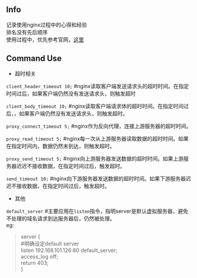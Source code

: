 ## Info
记录使用nginx过程中的心得和经验   
排名没有先后顺序  
使用过程中，优先参考官网，[这里](http://wiki.nginx.org) 

## Command Use

- 超时相关

`client_header_timeout 10;` #nginx读取客户端发送请求头的超时时间。在指定时间过后，如果客户端仍然没有发送请求头，则触发超时

`client_body_timeout 10;` #nginx读取客户端请求体的超时时间。在指定时间过后，，如果客户端仍然没有发送请求头，则触发超时。

`proxy_connect_timeout 5;` #nginx作为反向代理，连接上游服务器的超时时间。

`proxy_read_timeout 5;` #nginx每一次从上游服务器读取数据的超时时间。如果在指定时间内，数据仍然未到达，则触发超时。

`proxy_send_timeout 5;` #nginx向上游服务器发送数据的超时时间。如果上游服务器迟迟不接收数据，在指定时间过后，触发超时。

`send_timeout 10;` #nginx向下游服务器发送数据的超时时间。如果下游服务器迟迟不接收数据，在指定时间过后，触发超时。


- 其他

`default_server` #主要应用在`listen`指令，指明server是默认虚拟服务器，避免不处理的域名请求到达服务器后，仍然被处理。  
eg:  
> server {  
>    #明确设定default server  
>    listen 192.168.101.126:80 default_server;  
>    access_log off;  
>    return 403;  
>}





